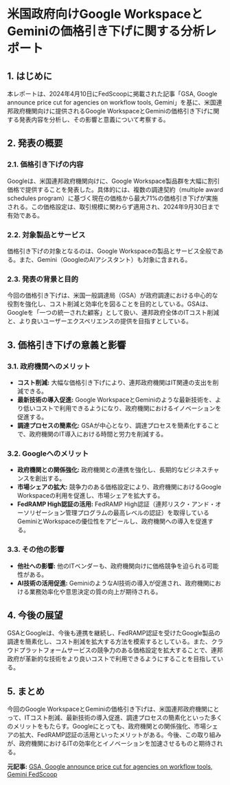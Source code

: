 # 米国政府向けGoogle WorkspaceとGeminiの価格引き下げに関する分析レポート

## 1. はじめに

本レポートは、2024年4月10日にFedScoopに掲載された記事「GSA, Google announce price cut for agencies on workflow tools, Gemini」を基に、米国連邦政府機関向けに提供されるGoogle WorkspaceとGeminiの価格引き下げに関する発表内容を分析し、その影響と意義について考察する。

## 2. 発表の概要

### 2.1. 価格引き下げの内容

Googleは、米国連邦政府機関向けに、Google Workspace製品群を大幅に割引価格で提供することを発表した。具体的には、複数の調達契約（multiple award schedules program）に基づく現在の価格から最大71%の価格引き下げが実施される。この価格設定は、取引規模に関わらず適用され、2024年9月30日まで有効である。

### 2.2. 対象製品とサービス

価格引き下げの対象となるのは、Google Workspaceの製品とサービス全般である。また、Gemini（GoogleのAIアシスタント）も対象に含まれる。

### 2.3. 発表の背景と目的

今回の価格引き下げは、米国一般調達局（GSA）が政府調達における中心的な役割を強化し、コスト削減と効率化を図ることを目的としている。GSAは、Googleを「一つの統一された顧客」として扱い、連邦政府全体のITコスト削減と、より良いユーザーエクスペリエンスの提供を目指すとしている。

## 3. 価格引き下げの意義と影響

### 3.1. 政府機関へのメリット

* **コスト削減:** 大幅な価格引き下げにより、連邦政府機関はIT関連の支出を削減できる。
* **最新技術の導入促進:** Google WorkspaceとGeminiのような最新技術を、より低いコストで利用できるようになり、政府機関におけるイノベーションを促進する。
* **調達プロセスの簡素化:** GSAが中心となり、調達プロセスを簡素化することで、政府機関のIT導入における時間と労力を削減する。

### 3.2. Googleへのメリット

* **政府機関との関係強化:** 政府機関との連携を強化し、長期的なビジネスチャンスを創出する。
* **市場シェアの拡大:** 競争力のある価格設定により、政府機関におけるGoogle Workspaceの利用を促進し、市場シェアを拡大する。
* **FedRAMP High認証の活用:** FedRAMP High認証（連邦リスク・アンド・オーソリゼーション管理プログラムの最高レベルの認証）を取得しているGeminiとWorkspaceの優位性をアピールし、政府機関への導入を促進する。

### 3.3. その他の影響

* **他社への影響:** 他のITベンダーも、政府機関向けに価格競争を迫られる可能性がある。
* **AI技術の活用促進:** GeminiのようなAI技術の導入が促進され、政府機関における業務効率化や意思決定の質の向上が期待される。

## 4. 今後の展望

GSAとGoogleは、今後も連携を継続し、FedRAMP認証を受けたGoogle製品の調達を簡素化し、コスト削減を拡大する方法を模索するとしている。また、クラウドプラットフォームサービスの競争力のある価格設定を拡大することで、連邦政府が革新的な技術をより良いコストで利用できるようにすることを目指している。

## 5. まとめ

今回のGoogle WorkspaceとGeminiの価格引き下げは、米国連邦政府機関にとって、ITコスト削減、最新技術の導入促進、調達プロセスの簡素化といった多くのメリットをもたらす。Googleにとっても、政府機関との関係強化、市場シェアの拡大、FedRAMP認証の活用といったメリットがある。今後、この取り組みが、政府機関におけるITの効率化とイノベーションを加速させるものと期待される。



**元記事:** [GSA, Google announce price cut for agencies on workflow tools, Gemini FedScoop](https://fedscoop.com/gsa-google-announce-price-cut-for-agencies-on-workflow-tools-gemini/)